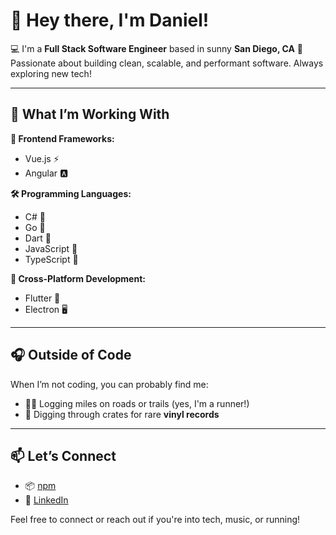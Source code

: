 # 👋 Hey there, I'm Daniel!

💻 I'm a **Full Stack Software Engineer** based in sunny **San Diego, CA** 🌴  
Passionate about building clean, scalable, and performant software. Always exploring new tech!

---

## 🚀 What I’m Working With

**🧠 Frontend Frameworks:**  
- Vue.js ⚡  
- Angular 🅰️  

**🛠️ Programming Languages:**  
- C# 🔷  
- Go 🐹  
- Dart 🎯  
- JavaScript 💛  
- TypeScript 🔵  

**📱 Cross-Platform Development:**  
- Flutter 📱  
- Electron 🖥️  

---

## 🎧 Outside of Code

When I’m not coding, you can probably find me:  
- 🏃‍♂️ Logging miles on roads or trails (yes, I'm a runner!)  
- 🎵 Digging through crates for rare **vinyl records**  

---

## 📫 Let’s Connect

- 📦 [npm](https://www.npmjs.com/~danielmoncada)  
- 💼 [LinkedIn](https://www.linkedin.com/in/your-profile)  

Feel free to connect or reach out if you're into tech, music, or running!

